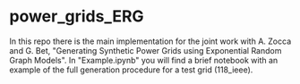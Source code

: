 # power_grids_ERG
In this repo there is the main implementation for the joint work with A. Zocca and G. Bet, "Generating Synthetic Power Grids using Exponential Random Graph Models". In "Example.ipynb" you will find a brief notebook with an example of the full generation procedure for a test grid (118_ieee). 
